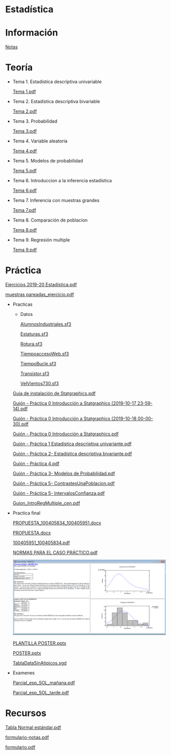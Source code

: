 # Estadística

# Información

[Notas](https://www.notion.so/Notas-02f0a60e5217492099af3f4aadad531b)

# Teoría

- Tema 1. Estadística descriptiva univariable

    [Tema 1.pdf](E/Tema_1.pdf)

- Tema 2. Estadística descriptiva bivariable

    [Tema 2.pdf](E/Tema_2.pdf)

- Tema 3. Probabilidad

    [Tema 3.pdf](E/Tema_3.pdf)

- Tema 4. Variable aleatoria

    [Tema 4.pdf](E/Tema_4.pdf)

- Tema 5. Modelos de probabilidad

    [Tema 5.pdf](E/Tema_5.pdf)

- Tema 6. Introduccion a la inferencia estadística

    [Tema 6.pdf](E/Tema_6.pdf)

- Tema 7. Inferencia con muestras grandes

    [Tema 7.pdf](E/Tema_7.pdf)

- Tema 8. Comparación  de poblacion

    [Tema 8.pdf](E/Tema_8.pdf)

- Tema 9. Regresión multiple

    [Tema 9.pdf](E/Tema_9.pdf)

# Práctica

[Ejercicios 2019-20 Estadística.pdf](E/Ejercicios_2019-20_Estadistica.pdf)

[muestras pareadas_ejercicio.pdf](E/muestras_pareadas_ejercicio.pdf)

- Practicas
    - Datos

        [AlumnosIndustriales.sf3](E/AlumnosIndustriales.sf3)

        [Estaturas.sf3](E/Estaturas.sf3)

        [Rotura.sf3](E/Rotura.sf3)

        [TiempoaccesoWeb.sf3](E/TiempoaccesoWeb.sf3)

        [TiempoBucle.sf3](E/TiempoBucle.sf3)

        [Transistor.sf3](E/Transistor.sf3)

        [VelVientos730.sf3](E/VelVientos730.sf3)

    [Guía de instalación de Statgraphics.pdf](E/Guia_de_instalacion_de_Statgraphics.pdf)

    [Guión - Práctica 0  Introducción a Statgraphics (2019-10-17 23-59-14).pdf](E/Guion_-_Practica_0__Introduccion_a_Statgraphics_(2019-10-17_23-59-14).pdf)

    [Guión - Práctica 0  Introducción a Statgraphics (2019-10-18 00-00-30).pdf](E/Guion_-_Practica_0__Introduccion_a_Statgraphics_(2019-10-18_00-00-30).pdf)

    [Guión - Práctica 0  Introducción a Statgraphics.pdf](E/Guion_-_Practica_0__Introduccion_a_Statgraphics.pdf)

    [Guión - Práctica 1 Estadística descriptiva univariante.pdf](E/Guion_-_Practica_1_Estadistica_descriptiva_univariante.pdf)

    [Guión - Práctica 2- Estadística descriptiva bivariante.pdf](E/Guion_-_Practica_2-_Estadistica_descriptiva_bivariante.pdf)

    [Guión - Práctica 4.pdf](E/Guion_-_Practica_4.pdf)

    [Guión - Práctica 3- Modelos de Probabilidad.pdf](E/Guion_-_Practica_3-_Modelos_de_Probabilidad.pdf)

    [Guión - Práctica 5- ContrastesUnaPoblacion.pdf](E/Guion_-_Practica_5-_ContrastesUnaPoblacion.pdf)

    [Guión - Práctica 5- IntervalosConfianza.pdf](E/Guion_-_Practica_5-_IntervalosConfianza.pdf)

    [Guion_IntroRegMultiple_cen.pdf](E/Guion_IntroRegMultiple_cen.pdf)

- Practica final

    [PROPUESTA_100405834_100405951.docx](E/PROPUESTA_100405834_100405951.docx)

    [PROPUESTA.docx](E/PROPUESTA.docx)

    [100405951_100405834.pdf](E/100405951_100405834.pdf)

    [NORMAS PARA EL CASO PRÁCTICO.pdf](E/NORMAS_PARA_EL_CASO_PRACTICO.pdf)

    <img src="E/RESIDUALS.png" alt="E/RESIDUALS.png" style="zoom:80%;" />

    [PLANTILLA POSTER.pptx](E/PLANTILLA_POSTER.pptx)

    [POSTER.pptx](E/POSTER.pptx)

    [TablaDataSinAtipicos.sgd](E/TablaDataSinAtipicos.sgd)

- Examenes

    [Parcial_esp_SOL_mañana.pdf](E/Parcial_esp_SOL_manana.pdf)

    [Parcial_esp_SOL_tarde.pdf](E/Parcial_esp_SOL_tarde.pdf)

# Recursos

[Tabla Normal estándar.pdf](E/Tabla_Normal_estandar.pdf)

[formulario-notas.pdf](E/formulario-notas.pdf)

[formulario.pdf](E/formulario.pdf)